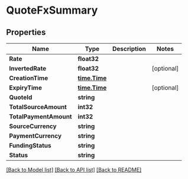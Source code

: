 # QuoteFxSummary

## Properties

Name | Type | Description | Notes
------------ | ------------- | ------------- | -------------
**Rate** | **float32** |  | 
**InvertedRate** | **float32** |  | [optional] 
**CreationTime** | [**time.Time**](time.Time.md) |  | 
**ExpiryTime** | [**time.Time**](time.Time.md) |  | [optional] 
**QuoteId** | **string** |  | 
**TotalSourceAmount** | **int32** |  | 
**TotalPaymentAmount** | **int32** |  | 
**SourceCurrency** | **string** |  | 
**PaymentCurrency** | **string** |  | 
**FundingStatus** | **string** |  | 
**Status** | **string** |  | 

[[Back to Model list]](../README.md#documentation-for-models) [[Back to API list]](../README.md#documentation-for-api-endpoints) [[Back to README]](../README.md)


